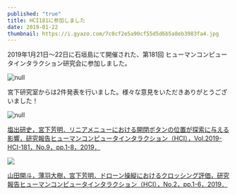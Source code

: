 ```yaml
---
published: "true"
title: HCI181に参加しました
date: 2019-01-22
thumbnail: https://i.gyazo.com/7c0cf2e5a90cf55d5d6b5a8eb3983fa4.jpg
---
```

2019年1月21日～22日に石垣島にて開催された、第181回 ヒューマンコンピュータインタラクション研究会に参加しました。

![null](https://lh3.googleusercontent.com/-TtQL-sqF1Mk/XEwGMcI_iCI/AAAAAAAALbg/O4hse9LBBhAZNUe0L1QXLeYAOY1M5aN8wCE0YBhgL/%2B2019-01-26%2B16.00.18.png)

宮下研究室からは2件発表を行いました。様々な意見をいただきありがとうございました！

![null](https://lh3.googleusercontent.com/-1hPqyMxUacQ/XEwGVs7tmrI/AAAAAAAALbg/SFgacBi_4Y0Fu7wZbkNDOBShc4I6ttw6QCE0YBhgL/%2B2019-01-26%2B16.03.05.png)

[塩出研史，宮下芳明．リニアメニューにおける開閉ボタンの位置が探索に与える影響，研究報告ヒューマンコンピュータインタラクション（HCI），Vol.2019-HCI-181，No.9，pp.1-8，2019．](https://research.miyashita.com/papers/D212)

![](https://lh3.googleusercontent.com/-IYbhnJhVL8E/XEwPcC4iMwI/AAAAAAAALcY/cOxeZgyM0tI8aiXMoWoQzgvwlsco1WYGgCE0YBhgL/%2B2019-01-26%2B16.42.08.png)

[山田開斗，薄羽大樹，宮下芳明．ドローン操縦におけるクロッシング評価，研究報告ヒューマンコンピュータインタラクション（HCI），No.2，pp.1-6，2019．](https://research.miyashita.com/papers/D213)
